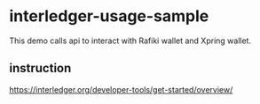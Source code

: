 # interledger-usage-sample
This demo calls api to interact with Rafiki wallet and Xpring wallet.

## instruction
https://interledger.org/developer-tools/get-started/overview/